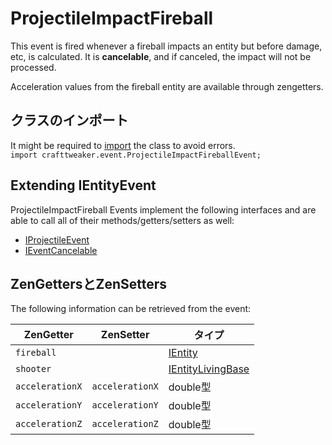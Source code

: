 # ProjectileImpactFireball

This event is fired whenever a fireball impacts an entity but before damage, etc, is calculated. It is **cancelable**, and if canceled, the impact will not be processed.

Acceleration values from the fireball entity are available through zengetters.

## クラスのインポート
It might be required to [import](/AdvancedFunctions/Import/) the class to avoid errors.  
`import crafttweaker.event.ProjectileImpactFireballEvent;`

## Extending IEntityEvent
ProjectileImpactFireball Events implement the following interfaces and are able to call all of their methods/getters/setters as well:

- [IProjectileEvent](/Vanilla/Events/Events/IProjectileEvent/)
- [IEventCancelable](/Vanilla/Events/Events/IEventCancelable/)

## ZenGettersとZenSetters

The following information can be retrieved from the event:

| ZenGetter       | ZenSetter       | タイプ                                                       |
| --------------- | --------------- | --------------------------------------------------------- |
| `fireball`      |                 | [IEntity](/Vanilla/Entities/IEntity/)                     |
| `shooter`       |                 | [IEntityLivingBase](/Vanilla/Entities/IEntityLivingBase/) |
| `accelerationX` | `accelerationX` | double型                                                   |
| `accelerationY` | `accelerationY` | double型                                                   |
| `accelerationZ` | `accelerationZ` | double型                                                   |
